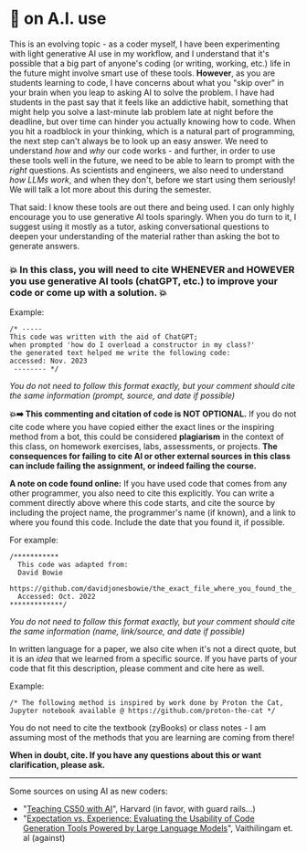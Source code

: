 # 🤖 on A.I. use

This is an evolving topic - as a coder myself, I have been experimenting with light generative AI use in my workflow, and I understand that it's possible that a big part of anyone's coding (or writing, working, etc.) life in the future might involve smart use of these tools. **However**, as you are students learning to code, I have concerns about what you "skip over" in your brain when you leap to asking AI to solve the problem. I have had students in the past say that it feels like an addictive habit, something that might help you solve a last-minute lab problem late at night before the deadline, but over time can hinder you actually knowing how to code. When you hit a roadblock in your thinking, which is a natural part of programming, the next step can't always be to look up an easy answer. We need to understand _how_ and _why_ our code works - and further, in order to use these tools well in the future, we need to be able to learn to prompt with the _right_ questions. As scientists and engineers, we also need to understand _how LLMs work_, and when they don't, before we start using them seriously! We will talk a lot more about this during the semester. 

That said: I know these tools are out there and being used. I can only highly encourage you to use generative AI tools sparingly. When you do turn to it, I suggest using it mostly as a tutor, asking conversational questions to deepen your understanding of the material rather than asking the bot to generate answers. 

### **💥 In this class, you will need to cite WHENEVER and HOWEVER you use generative AI tools (chatGPT, etc.) to improve your code or come up with a solution. 💥**

Example: 

```
/* -----
This code was written with the aid of ChatGPT;
when prompted 'how do I overload a constructor in my class?'
the generated text helped me write the following code:
accessed: Nov. 2023
 -------- */
```
*You do not need to follow this format exactly, but your comment should cite the same information (prompt, source, and date if possible)*

**💥➡️ This commenting and citation of code is NOT OPTIONAL.** If you do not cite code where you have copied either the exact lines or the inspiring method from a bot, this could be considered **plagiarism** in the context of this class, on homework exercises, labs, assessments, or projects. **The consequences for failing to cite AI or other external sources in this class can include failing the assignment, or indeed failing the course.** 

**A note on code found online:**
If you have used code that comes from any other programmer, you also need to cite this explicitly. You can write a comment directly above where this code starts, and cite the source by including the project name, the programmer's name (if known), and a link to where you found this code. Include the date that you found it, if possible.

For example: 

```
/***********
  This code was adapted from:
  David Bowie
  https://github.com/davidjonesbowie/the_exact_file_where_you_found_the_.code
  Accessed: Oct. 2022
*************/
```
*You do not need to follow this format exactly, but your comment should cite the same information (name, link/source, and date if possible)*

In written language for a paper, we also cite when it's not a direct quote, but it is an *idea* that we learned from a specific source. If you have parts of your code that fit this description, please comment and cite here as well. 

Example:

```
/* The following method is inspired by work done by Proton the Cat,
Jupyter notebook available @ https://github.com/proton-the-cat */
```
You do not need to cite the textbook (zyBooks) or class notes - I am assuming most of the methods that you are learning are coming from there! 

**When in doubt, cite. If you have any questions about this or want clarification, please ask.**

---

Some sources on using AI as new coders:
- "[Teaching CS50 with AI](https://cs.harvard.edu/malan/publications/V1fp0567-liu.pdf)", Harvard (in favor, with guard rails...)
- "[Expectation vs. Experience: Evaluating the Usability of Code Generation Tools Powered by Large Language Models](https://dl.acm.org/doi/10.1145/3491101.3519665)", Vaithilingam et. al (against)
